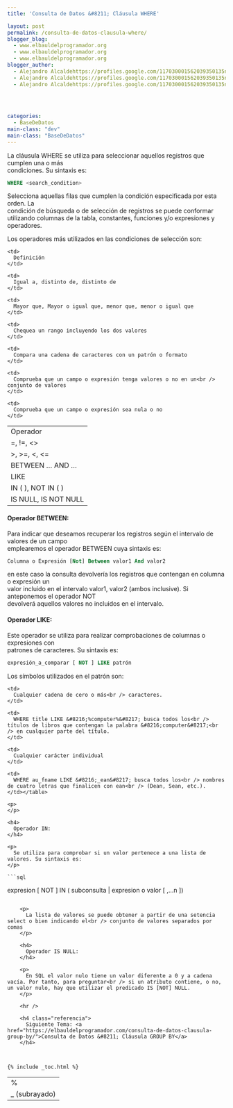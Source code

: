 ```yaml
---
title: 'Consulta de Datos &#8211; Cláusula WHERE'

layout: post
permalink: /consulta-de-datos-clausula-where/
blogger_blog:
  - www.elbauldelprogramador.org
  - www.elbauldelprogramador.org
  - www.elbauldelprogramador.org
blogger_author:
  - Alejandro Alcaldehttps://profiles.google.com/117030001562039350135noreply@blogger.com
  - Alejandro Alcaldehttps://profiles.google.com/117030001562039350135noreply@blogger.com
  - Alejandro Alcaldehttps://profiles.google.com/117030001562039350135noreply@blogger.com

  
  
  
categories:
  - BaseDeDatos
main-class: "dev"
main-class: "BaseDeDatos"
---
```

<div class="icosql">
</div>

La cláusula WHERE se utiliza para seleccionar aquellos registros que cumplen una o más  
condiciones. Su sintaxis es:

```sql
WHERE <search_condition>
```

Selecciona aquellas filas que cumplen la condición especificada por esta orden. La  
condición de búsqueda o de selección de registros se puede conformar utilizando columnas de la tabla, constantes, funciones y/o expresiones y operadores.  
  
<!--ad-->

Los operadores más utilizados en las condiciones de selección son:

<table class="tabla">
  <tr>
    <td>
      Operador
    </td>
    
    <td>
      Definición
    </td>
  </tr>
  
  <tr>
    <td>
      =, !=, <>
    </td>
    
    <td>
      Igual a, distinto de, distinto de
    </td>
  </tr>
  
  <tr>
    <td>
      >, >=, <, <=
    </td>
    
    <td>
      Mayor que, Mayor o igual que, menor que, menor o igual que
    </td>
  </tr>
  
  <tr>
    <td>
      BETWEEN &#8230; AND &#8230;
    </td>
    
    <td>
      Chequea un rango incluyendo los dos valores
    </td>
  </tr>
  
  <tr>
    <td>
      LIKE
    </td>
    
    <td>
      Compara una cadena de caracteres con un patrón o formato
    </td>
  </tr>
  
  <tr>
    <td>
      IN ( ), NOT IN ( )
    </td>
    
    <td>
      Comprueba que un campo o expresión tenga valores o no en un<br /> conjunto de valores
    </td>
  </tr>
  
  <tr>
    <td>
      IS NULL, IS NOT NULL
    </td>
    
    <td>
      Comprueba que un campo o expresión sea nula o no
    </td>
  </tr>
</table>



#### Operador BETWEEN:

Para indicar que deseamos recuperar los registros según el intervalo de valores de un campo  
emplearemos el operador BETWEEN cuya sintaxis es:

```sql
Columna o Expresión [Not] Between valor1 And valor2
```

en este caso la consulta devolvería los registros que contengan en columna o expresión un  
valor incluido en el intervalo valor1, valor2 (ambos inclusive). Si anteponemos el operador NOT  
devolverá aquellos valores no incluidos en el intervalo.

#### Operador LIKE:

Este operador se utiliza para realizar comprobaciones de columnas o expresiones con  
patrones de caracteres. Su sintaxis es:

```sql
expresión_a_comparar [ NOT ] LIKE patrón
```

Los símbolos utilizados en el patrón son:

<table class="tabla">
  <tr>
    <td>
      %
    </td>
    
    <td>
      Cualquier cadena de cero o más<br /> caracteres.
    </td>
    
    <td>
      WHERE title LIKE &#8216;%computer%&#8217; busca todos los<br /> títulos de libros que contengan la palabra &#8216;computer&#8217;<br /> en cualquier parte del título.
    </td>
  </tr>
  
  <tr>
    <td>
      _ (subrayado)
    </td>
    
    <td>
      Cualquier carácter individual
    </td>
    
    <td>
      WHERE au_fname LIKE &#8216;_ean&#8217; busca todos los<br /> nombres de cuatro letras que finalicen con ean<br /> (Dean, Sean, etc.).
    </td></table> 
    
    <p>
    </p>
    
    <h4>
      Operador IN:
    </h4>
    
    <p>
      Se utiliza para comprobar si un valor pertenece a una lista de valores. Su sintaxis es:
    </p>
    
    ```sql
expresion [ NOT ] IN ( subconsulta | expresion o valor [ ,...n ])
```
    
    <p>
      La lista de valores se puede obtener a partir de una setencia select o bien indicando el<br /> conjunto de valores separados por comas
    </p>
    
    <h4>
      Operador IS NULL:
    </h4>
    
    <p>
      En SQL el valor nulo tiene un valor diferente a 0 y a cadena vacía. Por tanto, para preguntar<br /> si un atributo contiene, o no, un valor nulo, hay que utilizar el predicado IS [NOT] NULL.
    </p>
    
    <hr />
    
    <h4 class="referencia">
      Siguiente Tema: <a href="https://elbauldelprogramador.com/consulta-de-datos-clausula-group-by/">Consulta de Datos &#8211; Cláusula GROUP BY</a>
    </h4>
    
    

{% include _toc.html %}
